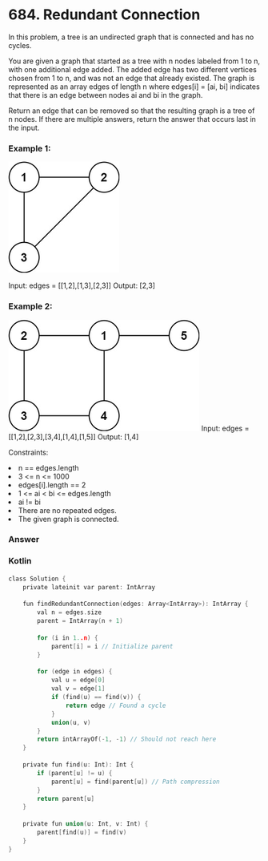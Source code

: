 <h1>684. Redundant Connection</h1>

In this problem, a tree is an undirected graph that is connected and has no cycles.

You are given a graph that started as a tree with n nodes labeled from 1 to n, with one additional edge added. The added edge has two different vertices chosen from 1 to n, and was not an edge that already existed. The graph is represented as an array edges of length n where edges[i] = [ai, bi] indicates that there is an edge between nodes ai and bi in the graph.

Return an edge that can be removed so that the resulting graph is a tree of n nodes. If there are multiple answers, return the answer that occurs last in the input.

 

<h3>Example 1:</h3>
<img src="reduntant1-1-graph.jpg">

Input: edges = [[1,2],[1,3],[2,3]]
Output: [2,3]
<h3>Example 2:</h3>

<img src="reduntant1-2-graph.jpg">
Input: edges = [[1,2],[2,3],[3,4],[1,4],[1,5]]
Output: [1,4]
 

Constraints:

<li>n == edges.length</li>
<li>3 <= n <= 1000</li>
<li>edges[i].length == 2</li>
<li>1 <= ai < bi <= edges.length</li>
<li>ai != bi</li>
<li>There are no repeated edges.</li>
<li>The given graph is connected.</li>

<h3>Answer</h3>
<h3>Kotlin</h3>

```c
class Solution {
    private lateinit var parent: IntArray

    fun findRedundantConnection(edges: Array<IntArray>): IntArray {
        val n = edges.size
        parent = IntArray(n + 1)

        for (i in 1..n) {
            parent[i] = i // Initialize parent
        }

        for (edge in edges) {
            val u = edge[0]
            val v = edge[1]
            if (find(u) == find(v)) {
                return edge // Found a cycle
            }
            union(u, v)
        }
        return intArrayOf(-1, -1) // Should not reach here
    }

    private fun find(u: Int): Int {
        if (parent[u] != u) {
            parent[u] = find(parent[u]) // Path compression
        }
        return parent[u]
    }

    private fun union(u: Int, v: Int) {
        parent[find(u)] = find(v)
    }
}

```

